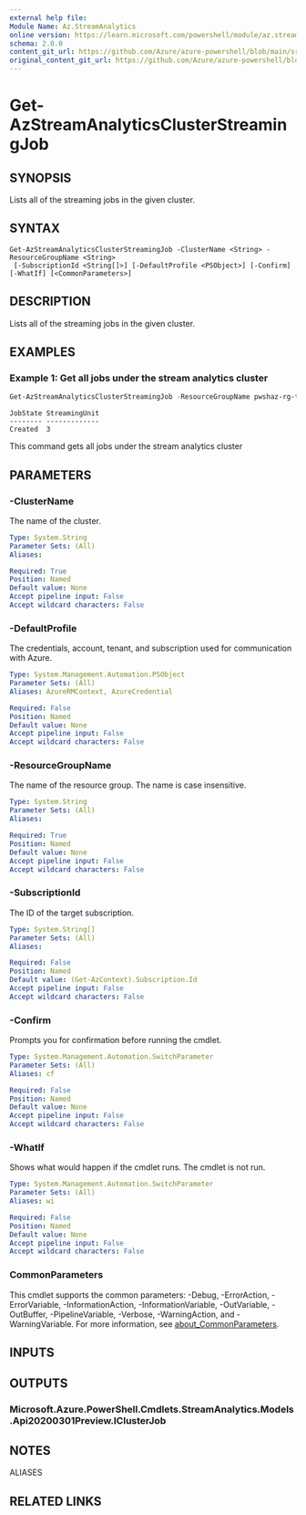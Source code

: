 ```yaml
---
external help file: 
Module Name: Az.StreamAnalytics
online version: https://learn.microsoft.com/powershell/module/az.streamanalytics/get-azstreamanalyticsclusterstreamingjob
schema: 2.0.0
content_git_url: https://github.com/Azure/azure-powershell/blob/main/src/StreamAnalytics/help/Get-AzStreamAnalyticsClusterStreamingJob.md
original_content_git_url: https://github.com/Azure/azure-powershell/blob/main/src/StreamAnalytics/help/Get-AzStreamAnalyticsClusterStreamingJob.md
---
```


# Get-AzStreamAnalyticsClusterStreamingJob

## SYNOPSIS
Lists all of the streaming jobs in the given cluster.

## SYNTAX

```
Get-AzStreamAnalyticsClusterStreamingJob -ClusterName <String> -ResourceGroupName <String>
 [-SubscriptionId <String[]>] [-DefaultProfile <PSObject>] [-Confirm] [-WhatIf] [<CommonParameters>]
```

## DESCRIPTION
Lists all of the streaming jobs in the given cluster.

## EXAMPLES

### Example 1: Get all jobs under the stream analytics cluster
```powershell
Get-AzStreamAnalyticsClusterStreamingJob -ResourceGroupName pwshaz-rg-test -ClusterName sac-m-test01
```
```output
JobState StreamingUnit
-------- -------------
Created  3
```

This command gets all jobs under the stream analytics cluster

## PARAMETERS

### -ClusterName
The name of the cluster.

```yaml
Type: System.String
Parameter Sets: (All)
Aliases:

Required: True
Position: Named
Default value: None
Accept pipeline input: False
Accept wildcard characters: False
```

### -DefaultProfile
The credentials, account, tenant, and subscription used for communication with Azure.

```yaml
Type: System.Management.Automation.PSObject
Parameter Sets: (All)
Aliases: AzureRMContext, AzureCredential

Required: False
Position: Named
Default value: None
Accept pipeline input: False
Accept wildcard characters: False
```

### -ResourceGroupName
The name of the resource group.
The name is case insensitive.

```yaml
Type: System.String
Parameter Sets: (All)
Aliases:

Required: True
Position: Named
Default value: None
Accept pipeline input: False
Accept wildcard characters: False
```

### -SubscriptionId
The ID of the target subscription.

```yaml
Type: System.String[]
Parameter Sets: (All)
Aliases:

Required: False
Position: Named
Default value: (Get-AzContext).Subscription.Id
Accept pipeline input: False
Accept wildcard characters: False
```

### -Confirm
Prompts you for confirmation before running the cmdlet.

```yaml
Type: System.Management.Automation.SwitchParameter
Parameter Sets: (All)
Aliases: cf

Required: False
Position: Named
Default value: None
Accept pipeline input: False
Accept wildcard characters: False
```

### -WhatIf
Shows what would happen if the cmdlet runs.
The cmdlet is not run.

```yaml
Type: System.Management.Automation.SwitchParameter
Parameter Sets: (All)
Aliases: wi

Required: False
Position: Named
Default value: None
Accept pipeline input: False
Accept wildcard characters: False
```

### CommonParameters
This cmdlet supports the common parameters: -Debug, -ErrorAction, -ErrorVariable, -InformationAction, -InformationVariable, -OutVariable, -OutBuffer, -PipelineVariable, -Verbose, -WarningAction, and -WarningVariable. For more information, see [about_CommonParameters](http://go.microsoft.com/fwlink/?LinkID=113216).

## INPUTS

## OUTPUTS

### Microsoft.Azure.PowerShell.Cmdlets.StreamAnalytics.Models.Api20200301Preview.IClusterJob

## NOTES

ALIASES

## RELATED LINKS

